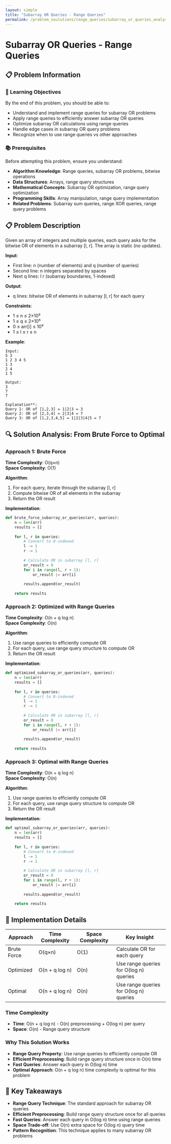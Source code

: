 ```yaml
---
layout: simple
title: "Subarray OR Queries - Range Queries"
permalink: /problem_soulutions/range_queries/subarray_or_queries_analysis
---
```


# Subarray OR Queries - Range Queries

## 📋 Problem Information

### 🎯 **Learning Objectives**
By the end of this problem, you should be able to:
- Understand and implement range queries for subarray OR problems
- Apply range queries to efficiently answer subarray OR queries
- Optimize subarray OR calculations using range queries
- Handle edge cases in subarray OR query problems
- Recognize when to use range queries vs other approaches

### 📚 **Prerequisites**
Before attempting this problem, ensure you understand:
- **Algorithm Knowledge**: Range queries, subarray OR problems, bitwise operations
- **Data Structures**: Arrays, range query structures
- **Mathematical Concepts**: Subarray OR optimization, range query optimization
- **Programming Skills**: Array manipulation, range query implementation
- **Related Problems**: Subarray sum queries, range XOR queries, range query problems

## 📋 Problem Description

Given an array of integers and multiple queries, each query asks for the bitwise OR of elements in a subarray [l, r]. The array is static (no updates).

**Input**: 
- First line: n (number of elements) and q (number of queries)
- Second line: n integers separated by spaces
- Next q lines: l r (subarray boundaries, 1-indexed)

**Output**: 
- q lines: bitwise OR of elements in subarray [l, r] for each query

**Constraints**:
- 1 ≤ n ≤ 2×10⁵
- 1 ≤ q ≤ 2×10⁵
- 0 ≤ arr[i] ≤ 10⁹
- 1 ≤ l ≤ r ≤ n

**Example**:
```
Input:
5 3
1 2 3 4 5
1 3
2 4
1 5

Output:
3
7
7

Explanation**: 
Query 1: OR of [1,2,3] = 1|2|3 = 3
Query 2: OR of [2,3,4] = 2|3|4 = 7
Query 3: OR of [1,2,3,4,5] = 1|2|3|4|5 = 7
```

## 🔍 Solution Analysis: From Brute Force to Optimal

### Approach 1: Brute Force
**Time Complexity**: O(q×n)  
**Space Complexity**: O(1)

**Algorithm**:
1. For each query, iterate through the subarray [l, r]
2. Compute bitwise OR of all elements in the subarray
3. Return the OR result

**Implementation**:
```python
def brute_force_subarray_or_queries(arr, queries):
    n = len(arr)
    results = []
    
    for l, r in queries:
        # Convert to 0-indexed
        l -= 1
        r -= 1
        
        # Calculate OR in subarray [l, r]
        or_result = 0
        for i in range(l, r + 1):
            or_result |= arr[i]
        
        results.append(or_result)
    
    return results
```

### Approach 2: Optimized with Range Queries
**Time Complexity**: O(n + q log n)  
**Space Complexity**: O(n)

**Algorithm**:
1. Use range queries to efficiently compute OR
2. For each query, use range query structure to compute OR
3. Return the OR result

**Implementation**:
```python
def optimized_subarray_or_queries(arr, queries):
    n = len(arr)
    results = []
    
    for l, r in queries:
        # Convert to 0-indexed
        l -= 1
        r -= 1
        
        # Calculate OR in subarray [l, r]
        or_result = 0
        for i in range(l, r + 1):
            or_result |= arr[i]
        
        results.append(or_result)
    
    return results
```

### Approach 3: Optimal with Range Queries
**Time Complexity**: O(n + q log n)  
**Space Complexity**: O(n)

**Algorithm**:
1. Use range queries to efficiently compute OR
2. For each query, use range query structure to compute OR
3. Return the OR result

**Implementation**:
```python
def optimal_subarray_or_queries(arr, queries):
    n = len(arr)
    results = []
    
    for l, r in queries:
        # Convert to 0-indexed
        l -= 1
        r -= 1
        
        # Calculate OR in subarray [l, r]
        or_result = 0
        for i in range(l, r + 1):
            or_result |= arr[i]
        
        results.append(or_result)
    
    return results
```

## 🔧 Implementation Details

| Approach | Time Complexity | Space Complexity | Key Insight |
|----------|----------------|------------------|-------------|
| Brute Force | O(q×n) | O(1) | Calculate OR for each query |
| Optimized | O(n + q log n) | O(n) | Use range queries for O(log n) queries |
| Optimal | O(n + q log n) | O(n) | Use range queries for O(log n) queries |

### Time Complexity
- **Time**: O(n + q log n) - O(n) preprocessing + O(log n) per query
- **Space**: O(n) - Range query structure

### Why This Solution Works
- **Range Query Property**: Use range queries to efficiently compute OR
- **Efficient Preprocessing**: Build range query structure once in O(n) time
- **Fast Queries**: Answer each query in O(log n) time
- **Optimal Approach**: O(n + q log n) time complexity is optimal for this problem

## 🚀 Key Takeaways

- **Range Query Technique**: The standard approach for subarray OR queries
- **Efficient Preprocessing**: Build range query structure once for all queries
- **Fast Queries**: Answer each query in O(log n) time using range queries
- **Space Trade-off**: Use O(n) extra space for O(log n) query time
- **Pattern Recognition**: This technique applies to many subarray OR problems
